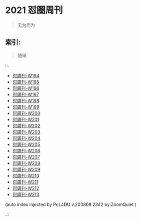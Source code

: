 # 2021 怼圈周刊
> 无为而为

## 索引:
> 随缘

::.

- [ 怼周刊-W194](194w.md)
- [ 怼周刊-W195](195w.md)
- [ 怼周刊-W196](196w.md)
- [ 怼周刊-W197](197w.md)
- [ 怼周刊-W198](198w.md)
- [ 怼周刊-W199](199w.md)
- [ 怼周刊-W200](200w.md)
- [ 怼周刊-W201](201w.md)
- [ 怼周刊-W202](202w.md)
- [ 怼周刊-W203](203w.md)
- [ 怼周刊-W204](204w.md)
- [ 怼周刊-W205](205w.md)
- [ 怼周刊-W206](206w.md)
- [ 怼周刊-W207](207w.md)
- [ 怼周刊-W208](208w.md)
- [ 怼周刊-W209](209w.md)
- [ 怼周刊-W210](210w.md)
- [ 怼周刊-W211](211w.md)
- [ 怼周刊-W212](212w.md)
- [ 怼周刊-W213](213w.md)

(auto index injected by 
PoL4DU v.200808.2342 by:ZoomQuiet
)

.::


